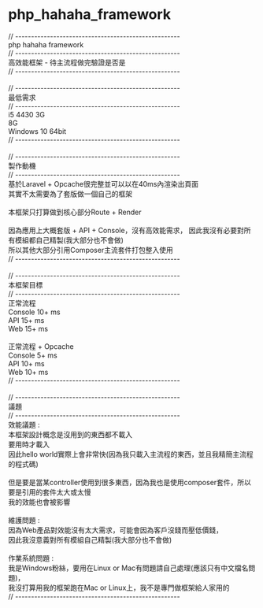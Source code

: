 # php_hahaha_framework

// ---------------------------------------------------- \
php hahaha framework \
// ---------------------------------------------------- \
高效能框架 - 待主流程做完驗證是否是 \
// ---------------------------------------------------- \
 \
// ---------------------------------------------------- \
最低需求 \
// ---------------------------------------------------- \
i5 4430 3G \
8G \
Windows 10 64bit \
// ---------------------------------------------------- \
 \
// ---------------------------------------------------- \
製作動機 \
// ---------------------------------------------------- \
基於Laravel + Opcache很完整並可以以在40ms內渲染出頁面 \
其實不太需要為了套版做一個自己的框架 \
 \
本框架只打算做到核心部分Route + Render \
 \
因為應用上大概套版 + API + Console，沒有高效能需求，
因此我沒有必要對所有模組都自己精製(我大部分也不會做) \
所以其他大部分引用Composer主流套件打包整入使用 \
// ---------------------------------------------------- \
 \
// ---------------------------------------------------- \
本框架目標 \
// ---------------------------------------------------- \
正常流程 \
Console 10+ ms  \
API 15+ ms \
Web 15+ ms \
 \
正常流程 + Opcache \
Console 5+ ms  \
API 10+ ms \
Web 10+ ms \
// ---------------------------------------------------- \
 \
// ---------------------------------------------------- \
議題 \
// ---------------------------------------------------- \
效能議題 :  \
本框架設計概念是沒用到的東西都不載入 \
要用時才載入 \
因此hello world實際上會非常快(因為我只載入主流程的東西，並且我精簡主流程的程式碼) \
 \
但是要是當某controller使用到很多東西，因為我也是使用composer套件，所以要是引用的套件太大或太慢 \
我的效能也會被影響 \
 \
維護問題 :  \
因為Web產品對效能沒有太大需求，可能會因為客戶沒錢而壓低價錢， \
因此我沒意義對所有模組自己精製(我大部分也不會做) \
 \
作業系統問題 : \
我是Windows粉絲，要用在Linux or Mac有問題請自己處理(應該只有中文檔名問題)， \
我沒打算用我的框架跑在Mac or Linux上，我不是專門做框架給人家用的 \
// ---------------------------------------------------- 


